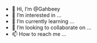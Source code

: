 - 👋 Hi, I’m @Gahbeey
- 👀 I’m interested in ...
- 🌱 I’m currently learning ...
- 💞️ I’m looking to collaborate on ...
- 📫 How to reach me ...

<!---
Gahbeey/Gahbeey is a ✨ special ✨ repository because its `README.md` (this file) appears on your GitHub profile.
You can click the Preview link to take a look at your changes.
--->
